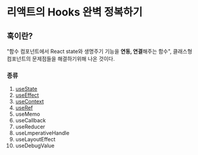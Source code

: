 # 리액트의 Hooks 완벽 정복하기

## 훅이란?

"함수 컴포넌트에서 React state와 생명주기 기능을 **연동, 연결**해주는 함수", 클래스형 컴포넌트의 문제점들을 해결하기위해 나온 것이다.

### 종류

1. [useState](1.useState.md)
2. [useEffect](2.useEffect.md)
3. [useContext](3.useContext.md)
4. [useRef](4.useRef.md)
5. useMemo
6. useCallback
7. useReducer
8. useLmperativeHandle
9. useLayoutEffect
10. useDebugValue
